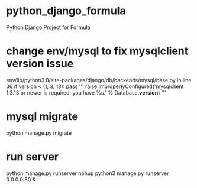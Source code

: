 # python_django_formula
Python Django Project for Formula

# change env/mysql to fix mysqlclient version issue
env/lib/python3.8/site-packages/django/db/backends/mysql/base.py in line 36
if version < (1, 3, 13):
    pass
    '''
    raise ImproperlyConfigured('mysqlclient 1.3.13 or newer is required; you have %s.' % Database.__version__)
    '''

# mysql migrate
python manage.py migrate

# run server
python manage.py runserver
nohup python3 manage.py runserver 0.0.0.0:80 &